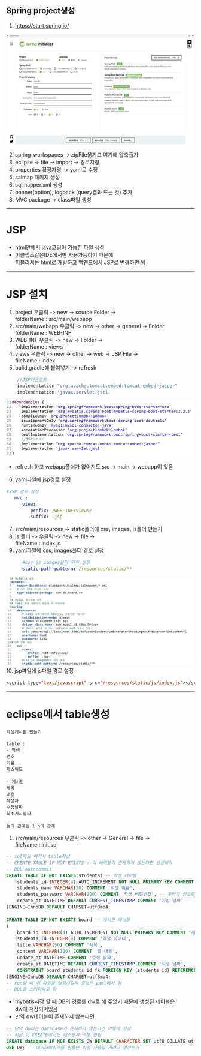 ## Spring project생성
1. https://start.spring.io/  

![jsp](../spring_study/img/jsp.JPG)  

2. spring_workspaces -> zipFile옮기고 여기에 압축풀기
3. eclipse -> file -> import -> 경로지정
4. properties 확장자명 -> yaml로 수정
5. salmap 패키지 생성
6. sqlmapper.xml 생성
7. banner(option), logback (query결과 뜨는 것) 추가
8. MVC package -> class파일 생성
---
# JSP
- html안에서 java코딩이 가능한 파일 생성
- 이클립스같은IDE에서만 사용가능하기 때문에  
퍼블리셔는 html로 개발하고 백엔드에서 JSP로 변경하면 됨

---
# JSP 설치

1. project 우클릭 -> new -> source Folder ->  
folderName : src/main/webapp
2. src/main/webapp 우클릭 -> new -> other -> general -> Folder  
folderName : WEB-INF 
3. WEB-INF 우클릭 -> new -> Folder ->  
folderName : views 
4. views 우클릭 -> new -> other -> web -> JSP File ->  
fileName : index
5. bulid.gradle에 붙여넣기 -> refresh
```gradle
	//JSP다운로드
	implementation "org.apache.tomcat.embed:tomcat-embed-jasper"
	implementation 'javax.servlet:jstl'
```
![jsp](../spring_study/img/gradle.JPG)
-  refresh 하고 webapp폴더가 없어져도 src -> main -> webapp이 있음
6. yaml파일에 jsp경로 설정
```yaml
#JSP 경로 설정
   mvc :
      view:
         prefix: /WEB-INF/views/
         suffix: .jsp
```
7. src/main/resources -> static폴더에 css, images, js폴더 만들기  
8. js 폴더 -> 우클릭 -> new -> file ->  
fileName : index.js
9. yaml파일에 css, images폴더 경로 설정
```yaml
      #css js images폴더 위치 설정
      static-path-pattern: /resources/static/** 
```
![jsp](../spring_study/img/yaml.JPG)
10. jsp파일에 js파일 경로 설정
```jsp
<script type="text/javascript" src="/resources/static/js/index.js"></script>
```
---
# eclipse에서 table생성
```
학생게시판 만들기

table : 
- 학생 
번호
이름
패스워드

- 게시판
제목
내용
작성자
수정날짜
최초게시날짜

둘의 관계는 1:n의 관계
```
1. src/main/resources 우클릭 -> other -> General -> file ->  
fileName : init.sql
```sql
-- sql파일 여기서 table작성
-- CREATE TABLE IF NOT EXISTS : 이 테이블이 존재하지 않는다면 생성해라
-- DDL autocommit
CREATE TABLE IF NOT EXISTS students( -- 학생 테이블
	students_id INTEGER(4) AUTO_INCREMENT NOT NULL PRIMARY KEY COMMENT '학생 아이디',
    students_name VARCHAR(20) COMMENT '학생 이름',
    students_password VARCHAR(200) COMMENT '학생 비밀번호', -- 우리가 암호화해서 저장하기 때문에 글자수 제한을 크게 해야함
    create_at DATETIME DEFAULT CURRENT_TIMESTAMP COMMENT '가입 날짜' -- insert할때 입력 안하면 디폴트로 현재시간을 넣어 주겠다
)ENGINE=InnoDB DEFAULT CHARSET=utf8mb4;

CREATE TABLE IF NOT EXISTS board -- 게시판 테이블
( 
    board_id INTEGER(4) AUTO_INCREMENT NOT NULL PRIMARY KEY COMMENT '게시판 아이디',
    students_id INTEGER(4) COMMENT '학생 아이디',
    title VARCHAR(50) COMMENT '제목',
    content VARCHAR(100) COMMENT '글 내용',
    update_at DATETIME COMMENT '수정 날짜',
    create_at DATETIME DEFAULT CURRENT_TIMESTAMP COMMENT '작성 날짜',
    CONSTRAINT board_students_id_fk FOREIGN KEY (students_id) REFERENCES students(students_id)
)ENGINE=InnoDB DEFAULT CHARSET=utf8mb4;
-- run할 때 이 파일을 실행시킬지 결정은 yaml에서 함
-- DDL을 스키마라고 함
```
- mybatis시작 할 때 DB의 경로를 dw로 해 주었기 때문에 생성된 테이블은  
dw에 저장되어있음
- 만약 dw테이블이 존재하지 않는다면
```sql
-- 만약 dw라는 database가 존재하지 않는다면 이렇게 생성
-- 지금 이 CREATE에서는 대소문자 구분 안함
CREATE database IF NOT EXISTS DW DEFAULT CHARACTER SET utf8 COLLATE utf8_general_ci;
USE DW; -- 데이터베이스를 만들면 이걸 사용할 거라고 말하는거 
```